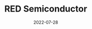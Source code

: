 ---
title: RED Semiconductor
image: REDsemi.jpg
country: United Kingdom
link: https://www.redsemiconductor.com
level: silver
joined: 2022
date: 2022-07-28
draft: false
---